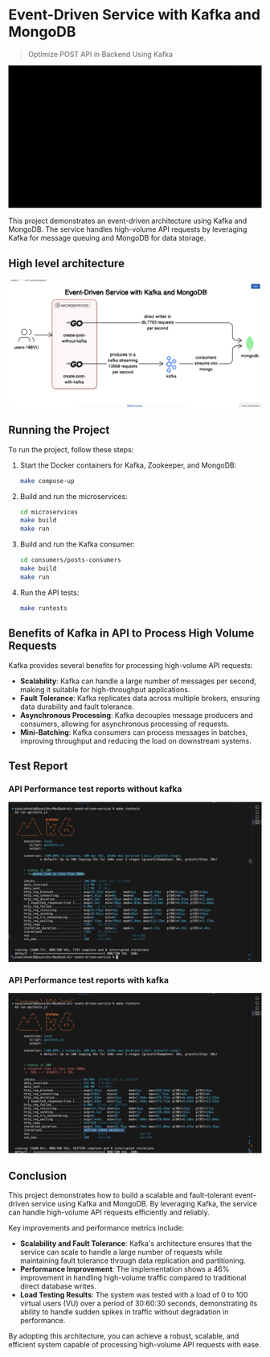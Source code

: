 # Event-Driven Service with Kafka and MongoDB

> Optimize POST API in Backend Using Kafka

![gif](assets/event-driven-system-youtube-thumbnai.gif)

This project demonstrates an event-driven architecture using Kafka and MongoDB. The service handles high-volume API requests by leveraging Kafka for message queuing and MongoDB for data storage.

## High level architecture

![architecure](assets/arch.png)

## Running the Project

To run the project, follow these steps:

1. Start the Docker containers for Kafka, Zookeeper, and MongoDB:

    ```sh
    make compose-up
    ```

2. Build and run the microservices:

    ```sh
    cd microservices
    make build
    make run
    ```

3. Build and run the Kafka consumer:

    ```sh
    cd consumers/posts-consumers
    make build
    make run
    ```

4. Run the API tests:

    ```sh
    make runtests
    ```

## Benefits of Kafka in API to Process High Volume Requests

Kafka provides several benefits for processing high-volume API requests:

- **Scalability**: Kafka can handle a large number of messages per second, making it suitable for high-throughput applications.
- **Fault Tolerance**: Kafka replicates data across multiple brokers, ensuring data durability and fault tolerance.
- **Asynchronous Processing**: Kafka decouples message producers and consumers, allowing for asynchronous processing of requests.
- **Mini-Batching**: Kafka consumers can process messages in batches, improving throughput and reducing the load on downstream systems.

## Test Report

### API Performance test reports without kafka

![Test Report](assets/test-reports-without-kafka.png)

### API Performance test reports with kafka

![Test Report](assets/test-reports-with-kafka.png)


## Conclusion

This project demonstrates how to build a scalable and fault-tolerant event-driven service using Kafka and MongoDB. By leveraging Kafka, the service can handle high-volume API requests efficiently and reliably.

Key improvements and performance metrics include:

- **Scalability and Fault Tolerance**: Kafka's architecture ensures that the service can scale to handle a large number of requests while maintaining fault tolerance through data replication and partitioning.
- **Performance Improvement**: The implementation shows a 46% improvement in handling high-volume traffic compared to traditional direct database writes.
- **Load Testing Results**: The system was tested with a load of 0 to 100 virtual users (VU) over a period of 30:60:30 seconds, demonstrating its ability to handle sudden spikes in traffic without degradation in performance.

By adopting this architecture, you can achieve a robust, scalable, and efficient system capable of processing high-volume API requests with ease.